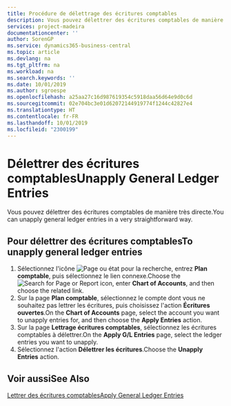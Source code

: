 ```yaml
---
title: Procédure de délettrage des écritures comptables
description: Vous pouvez délettrer des écritures comptables de manière très directe.
services: project-madeira
documentationcenter: ''
author: SorenGP
ms.service: dynamics365-business-central
ms.topic: article
ms.devlang: na
ms.tgt_pltfrm: na
ms.workload: na
ms.search.keywords: ''
ms.date: 10/01/2019
ms.author: sgroespe
ms.openlocfilehash: a25aa27c16d987619354c5918daa56d64e9d0c6d
ms.sourcegitcommit: 02e704bc3e01d62072144919774f1244c42827e4
ms.translationtype: HT
ms.contentlocale: fr-FR
ms.lasthandoff: 10/01/2019
ms.locfileid: "2300199"
---
```

# <a name="unapply-general-ledger-entries"></a><span data-ttu-id="1a735-103">Délettrer des écritures comptables</span><span class="sxs-lookup"><span data-stu-id="1a735-103">Unapply General Ledger Entries</span></span>
<span data-ttu-id="1a735-104">Vous pouvez délettrer des écritures comptables de manière très directe.</span><span class="sxs-lookup"><span data-stu-id="1a735-104">You can unapply general ledger entries in a very straightforward way.</span></span>  

## <a name="to-unapply-general-ledger-entries"></a><span data-ttu-id="1a735-105">Pour délettrer des écritures comptables</span><span class="sxs-lookup"><span data-stu-id="1a735-105">To unapply general ledger entries</span></span>  

1.  <span data-ttu-id="1a735-106">Sélectionnez l'icône ![Page ou état pour la recherche](../../media/ui-search/search_small.png "Page ou état pour la recherche"), entrez **Plan comptable**, puis sélectionnez le lien connexe.</span><span class="sxs-lookup"><span data-stu-id="1a735-106">Choose the ![Search for Page or Report](../../media/ui-search/search_small.png "Search for Page or Report icon") icon, enter **Chart of Accounts**, and then choose the related link.</span></span>  
2.  <span data-ttu-id="1a735-107">Sur la page **Plan comptable**, sélectionnez le compte dont vous ne souhaitez pas lettrer les écritures, puis choisissez l'action **Écritures ouvertes**.</span><span class="sxs-lookup"><span data-stu-id="1a735-107">On the **Chart of Accounts** page, select the account you want to unapply entries for, and then choose the **Apply Entries** action.</span></span>  
3.  <span data-ttu-id="1a735-108">Sur la page **Lettrage écritures comptables**, sélectionnez les écritures comptables à délettrer.</span><span class="sxs-lookup"><span data-stu-id="1a735-108">On the **Apply G/L Entries** page, select the ledger entries you want to unapply.</span></span>  
4.  <span data-ttu-id="1a735-109">Sélectionnez l'action **Délettrer les écritures**.</span><span class="sxs-lookup"><span data-stu-id="1a735-109">Choose the **Unapply Entries** action.</span></span>  

## <a name="see-also"></a><span data-ttu-id="1a735-110">Voir aussi</span><span class="sxs-lookup"><span data-stu-id="1a735-110">See Also</span></span>  
[<span data-ttu-id="1a735-111">Lettrer des écritures comptables</span><span class="sxs-lookup"><span data-stu-id="1a735-111">Apply General Ledger Entries</span></span>](how-to-apply-general-ledger-entries.md)
